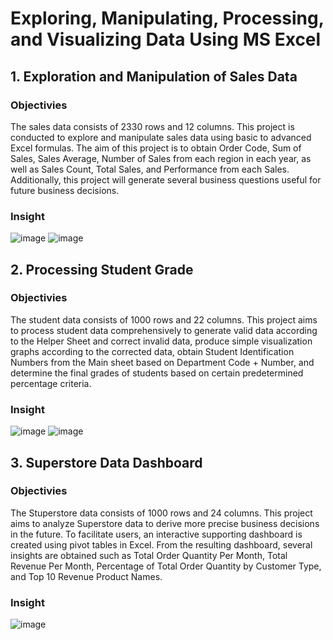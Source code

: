 # Exploring, Manipulating, Processing, and Visualizing Data Using MS Excel
## 1. Exploration and Manipulation of Sales Data
### Objectivies
The sales data consists of 2330 rows and 12 columns. This project is conducted to explore and manipulate sales data using basic to advanced Excel formulas. The aim of this project is to obtain Order Code, Sum of Sales, Sales Average, Number of Sales from each region in each year, as well as Sales Count, Total Sales, and Performance from each Sales. Additionally, this project will generate several business questions useful for future business decisions.
### Insight
![image](https://github.com/RSaff/Data_Analyst_Project/assets/101809687/625e0070-6fdf-4bbb-8470-e03c25b7d9cd)
![image](https://github.com/RSaff/Data_Analyst_Project/assets/101809687/3939959a-f037-49b9-83b7-0c54f50ffb56)
## 2. Processing Student Grade
### Objectivies
The student data consists of 1000 rows and 22 columns. This project aims to process student data comprehensively to generate valid data according to the Helper Sheet and correct invalid data, produce simple visualization graphs according to the corrected data, obtain Student Identification Numbers from the Main sheet based on Department Code + Number, and determine the final grades of students based on certain predetermined percentage criteria.
### Insight
![image](https://github.com/RSaff/Data_Analyst_Project/assets/101809687/1d3dd60e-2646-445a-b45d-2715f23ae577)
![image](https://github.com/RSaff/Data_Analyst_Project/assets/101809687/fb88c7f0-008f-4c6a-9a59-d2238992d51c)
## 3. Superstore Data Dashboard
### Objectivies
The Stuperstore data consists of 1000 rows and 24 columns. This project aims to analyze Superstore data to derive more precise business decisions in the future. To facilitate users, an interactive supporting dashboard is created using pivot tables in Excel. From the resulting dashboard, several insights are obtained such as Total Order Quantity Per Month, Total Revenue Per Month, Percentage of Total Order Quantity by Customer Type, and Top 10 Revenue Product Names.
### Insight
![image](https://github.com/RSaff/Data_Analyst_Project/assets/101809687/a59f5ace-83d9-494f-8248-d213058aa202)
